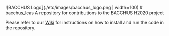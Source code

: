 
![BACCHUS Logo](./etc/images/bacchus_logo.png | width=100) # bacchus_lcas
A repository for contributions to the BACCHUS H2020 project

Please refer to our [Wiki](https://github.com/LCAS/bacchus_lcas/wiki) for instructions on how to install and run the code in the repository.

